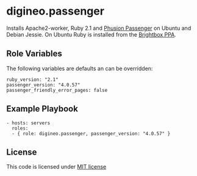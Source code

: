 digineo.passenger
=========

Installs Apache2-worker, Ruby 2.1 and [Phusion Passenger](https://www.phusionpassenger.com/) on Ubuntu and Debian Jessie.
On Ubuntu Ruby is installed from the [Brightbox PPA](https://launchpad.net/~brightbox/+archive/ubuntu/ruby-ng).

Role Variables
--------------

The following variables are defaults an can be overridden:

    ruby_version: "2.1"
    passenger_version: "4.0.57"
    passenger_friendly_error_pages: false

Example Playbook
----------------

    - hosts: servers
      roles:
      - { role: digineo.passenger, passenger_version: "4.0.57" }

License
-------

This code is licensed under [MIT license](http://opensource.org/licenses/MIT)
